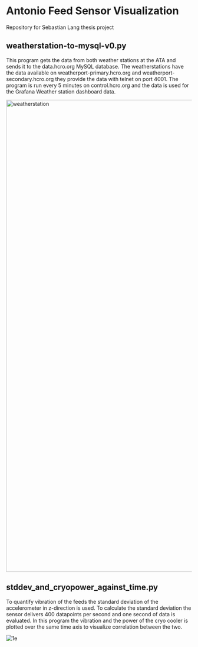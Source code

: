 # Antonio Feed Sensor Visualization

Repository for Sebastian Lang thesis project


## weatherstation-to-mysql-v0.py ## 

This program gets the data from both weather stations at the ATA and sends it to the data.hcro.org MySQL database.
The weatherstations have the data available on weatherport-primary.hcro.org and weatherport-secondary.hcro.org they provide the data with telnet on port 4001.
The program is run every 5 minutes on control.hcro.org and the data is used for the Grafana Weather station dashboard data.

<img width="1277" alt="weatherstation" src="https://user-images.githubusercontent.com/99358159/167199888-34e6822f-09e8-40e9-b511-93febbb649c2.png">

## stddev_and_cryopower_against_time.py ##

To quantify vibration of the feeds the standard deviation of the accelerometer in z-direction is used. To calculate the standard deviation the sensor delivers 400 datapoints per second and one second of data is evaluated.
In this program the vibration and the power of the cryo cooler is plotted over the same time axis to visualize correlation between the two.

![1e](https://user-images.githubusercontent.com/99358159/167219086-3c1aa845-8b8e-47ac-8696-ee72cdb0d57c.png)


